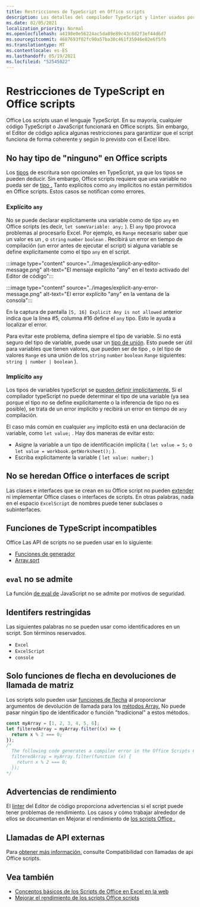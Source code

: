 ```yaml
---
title: Restricciones de TypeScript en Office scripts
description: Los detalles del compilador TypeScript y linter usados por el editor de código Office scripts.
ms.date: 02/05/2021
localization_priority: Normal
ms.openlocfilehash: a4198e0e56224ac5da89e89c43c8d2f3ef44d6d7
ms.sourcegitcommit: 4687693f02fc90a57ba30c461f35046e02e6f5fb
ms.translationtype: MT
ms.contentlocale: es-ES
ms.lasthandoff: 05/19/2021
ms.locfileid: "52545022"
---
```

# <a name="typescript-restrictions-in-office-scripts"></a>Restricciones de TypeScript en Office scripts

Office Los scripts usan el lenguaje TypeScript. En su mayoría, cualquier código TypeScript o JavaScript funcionará en Office scripts. Sin embargo, el Editor de código aplica algunas restricciones para garantizar que el script funciona de forma coherente y según lo previsto con el Excel libro.

## <a name="no-any-type-in-office-scripts"></a>No hay tipo de "ninguno" en Office scripts

Los [tipos](https://www.typescriptlang.org/docs/handbook/typescript-in-5-minutes.html) de escritura son opcionales en TypeScript, ya que los tipos se pueden deducir. Sin embargo, Office scripts requiere que una variable no pueda ser de [tipo .](https://www.typescriptlang.org/docs/handbook/basic-types.html#any) Tanto explícitos como `any` implícitos no están permitidos en Office scripts. Estos casos se notifican como errores.

### <a name="explicit-any"></a>Explícito `any`

No se puede declarar explícitamente una variable como de tipo `any` en Office scripts (es decir, `let someVariable: any;` ). El `any` tipo provoca problemas al procesarlo Excel. Por ejemplo, es `Range` necesario saber que un valor es un , o `string` `number` `boolean` . Recibirá un error en tiempo de compilación (un error antes de ejecutar el script) si alguna variable se define explícitamente como el tipo `any` en el script.

:::image type="content" source="../images/explicit-any-editor-message.png" alt-text="El mensaje explícito &quot;any&quot; en el texto activado del Editor de código":::

:::image type="content" source="../images/explicit-any-error-message.png" alt-text="El error explícito &quot;any&quot; en la ventana de la consola":::

En la captura de pantalla `[5, 16] Explicit Any is not allowed` anterior indica que la línea #5, columna #16 define el `any` tipo. Esto le ayuda a localizar el error.

Para evitar este problema, defina siempre el tipo de variable. Si no está seguro del tipo de variable, puede usar un [tipo de unión](https://www.typescriptlang.org/docs/handbook/unions-and-intersections.html). Esto puede ser útil para variables que tienen valores, que pueden ser de tipo , o (el tipo de valores `Range` es una unión de los `string` `number` `boolean` `Range` siguientes: `string | number | boolean` ).

### <a name="implicit-any"></a>Implícito `any`

Los tipos de variables typeScript se [pueden definir implícitamente.](https://www.typescriptlang.org/docs/handbook/type-inference.html) Si el compilador typeScript no puede determinar el tipo de una variable (ya sea porque el tipo no se define explícitamente o la inferencia de tipo no es posible), se trata de un error implícito y recibirá un error en tiempo de `any` compilación.

El caso más común en cualquier `any` implícito está en una declaración de variable, como `let value;` . Hay dos maneras de evitar esto:

* Asigne la variable a un tipo de identificación implícita ( `let value = 5;` o `let value = workbook.getWorksheet();` ).
* Escriba explícitamente la variable ( `let value: number;` )

## <a name="no-inheriting-office-script-classes-or-interfaces"></a>No se heredan Office o interfaces de script

Las clases e interfaces que se crean en su Office script no pueden [extender](https://www.typescriptlang.org/docs/handbook/classes.html#inheritance) ni implementar Office clases o interfaces de scripts. En otras palabras, nada en el espacio `ExcelScript` de nombres puede tener subclases o subinterfaces.

## <a name="incompatible-typescript-functions"></a>Funciones de TypeScript incompatibles

Office Las API de scripts no se pueden usar en lo siguiente:

* [Funciones de generador](https://developer.mozilla.org/docs/Web/JavaScript/Guide/Iterators_and_Generators#generator_functions)
* [Array.sort](https://developer.mozilla.org/docs/Web/JavaScript/Reference/Global_Objects/Array/sort)

## <a name="eval-is-not-supported"></a>`eval` no se admite

La función [de eval de](https://developer.mozilla.org/docs/Web/JavaScript/Reference/Global_Objects/eval) JavaScript no se admite por motivos de seguridad.

## <a name="restricted-identifers"></a>Identifers restringidas

Las siguientes palabras no se pueden usar como identificadores en un script. Son términos reservados.

* `Excel`
* `ExcelScript`
* `console`

## <a name="only-arrow-functions-in-array-callbacks"></a>Solo funciones de flecha en devoluciones de llamada de matriz

Los scripts solo pueden usar [funciones de flecha](https://developer.mozilla.org/docs/Web/JavaScript/Reference/Functions/Arrow_functions) al proporcionar argumentos de devolución de llamada para los [métodos Array.](https://developer.mozilla.org/docs/Web/JavaScript/Reference/Global_Objects/Array) No puede pasar ningún tipo de identificador o función "tradicional" a estos métodos.

```TypeScript
const myArray = [1, 2, 3, 4, 5, 6];
let filteredArray = myArray.filter((x) => {
  return x % 2 === 0;
});
/*
  The following code generates a compiler error in the Office Scripts Code Editor.
  filteredArray = myArray.filter(function (x) {
    return x % 2 === 0;
  });
*/
```

## <a name="performance-warnings"></a>Advertencias de rendimiento

El [linter](https://wikipedia.org/wiki/Lint_(software)) del Editor de código proporciona advertencias si el script puede tener problemas de rendimiento. Los casos y cómo trabajar alrededor de ellos se documentan en Mejorar el rendimiento de [los scripts Office .](web-client-performance.md)

## <a name="external-api-calls"></a>Llamadas de API externas

Para [obtener más información,](external-calls.md) consulte Compatibilidad con llamadas de api Office scripts.

## <a name="see-also"></a>Vea también

* [Conceptos básicos de los Scripts de Office en Excel en la web](scripting-fundamentals.md)
* [Mejorar el rendimiento de los scripts Office scripts](web-client-performance.md)
